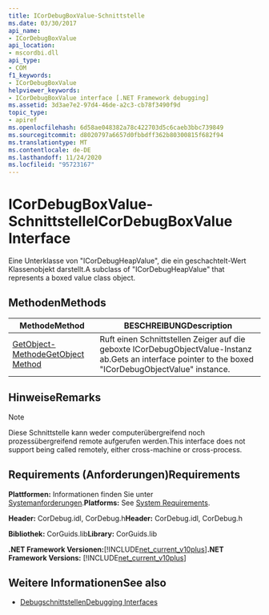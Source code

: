 ```yaml
---
title: ICorDebugBoxValue-Schnittstelle
ms.date: 03/30/2017
api_name:
- ICorDebugBoxValue
api_location:
- mscordbi.dll
api_type:
- COM
f1_keywords:
- ICorDebugBoxValue
helpviewer_keywords:
- ICorDebugBoxValue interface [.NET Framework debugging]
ms.assetid: 3d3ae7e2-97d4-46de-a2c3-cb78f3490f9d
topic_type:
- apiref
ms.openlocfilehash: 6d58ae048382a78c422703d5c6caeb3bbc739849
ms.sourcegitcommit: d8020797a6657d0fbbdff362b80300815f682f94
ms.translationtype: MT
ms.contentlocale: de-DE
ms.lasthandoff: 11/24/2020
ms.locfileid: "95723167"
---
```

# <a name="icordebugboxvalue-interface"></a><span data-ttu-id="cd3ca-102">ICorDebugBoxValue-Schnittstelle</span><span class="sxs-lookup"><span data-stu-id="cd3ca-102">ICorDebugBoxValue Interface</span></span>

<span data-ttu-id="cd3ca-103">Eine Unterklasse von "ICorDebugHeapValue", die ein geschachtelt-Wert Klassenobjekt darstellt.</span><span class="sxs-lookup"><span data-stu-id="cd3ca-103">A subclass of "ICorDebugHeapValue" that represents a boxed value class object.</span></span>  
  
## <a name="methods"></a><span data-ttu-id="cd3ca-104">Methoden</span><span class="sxs-lookup"><span data-stu-id="cd3ca-104">Methods</span></span>  
  
|<span data-ttu-id="cd3ca-105">Methode</span><span class="sxs-lookup"><span data-stu-id="cd3ca-105">Method</span></span>|<span data-ttu-id="cd3ca-106">BESCHREIBUNG</span><span class="sxs-lookup"><span data-stu-id="cd3ca-106">Description</span></span>|  
|------------|-----------------|  
|[<span data-ttu-id="cd3ca-107">GetObject-Methode</span><span class="sxs-lookup"><span data-stu-id="cd3ca-107">GetObject Method</span></span>](icordebugboxvalue-getobject-method.md)|<span data-ttu-id="cd3ca-108">Ruft einen Schnittstellen Zeiger auf die geboxte ICorDebugObjectValue-Instanz ab.</span><span class="sxs-lookup"><span data-stu-id="cd3ca-108">Gets an interface pointer to the boxed "ICorDebugObjectValue" instance.</span></span>|  
  
## <a name="remarks"></a><span data-ttu-id="cd3ca-109">Hinweise</span><span class="sxs-lookup"><span data-stu-id="cd3ca-109">Remarks</span></span>  
  
> [!NOTE]
> <span data-ttu-id="cd3ca-110">Diese Schnittstelle kann weder computerübergreifend noch prozessübergreifend remote aufgerufen werden.</span><span class="sxs-lookup"><span data-stu-id="cd3ca-110">This interface does not support being called remotely, either cross-machine or cross-process.</span></span>  
  
## <a name="requirements"></a><span data-ttu-id="cd3ca-111">Requirements (Anforderungen)</span><span class="sxs-lookup"><span data-stu-id="cd3ca-111">Requirements</span></span>  

 <span data-ttu-id="cd3ca-112">**Plattformen:** Informationen finden Sie unter [Systemanforderungen](../../get-started/system-requirements.md).</span><span class="sxs-lookup"><span data-stu-id="cd3ca-112">**Platforms:** See [System Requirements](../../get-started/system-requirements.md).</span></span>  
  
 <span data-ttu-id="cd3ca-113">**Header:** CorDebug.idl, CorDebug.h</span><span class="sxs-lookup"><span data-stu-id="cd3ca-113">**Header:** CorDebug.idl, CorDebug.h</span></span>  
  
 <span data-ttu-id="cd3ca-114">**Bibliothek:** CorGuids.lib</span><span class="sxs-lookup"><span data-stu-id="cd3ca-114">**Library:** CorGuids.lib</span></span>  
  
 <span data-ttu-id="cd3ca-115">**.NET Framework Versionen:**[!INCLUDE[net_current_v10plus](../../../../includes/net-current-v10plus-md.md)]</span><span class="sxs-lookup"><span data-stu-id="cd3ca-115">**.NET Framework Versions:** [!INCLUDE[net_current_v10plus](../../../../includes/net-current-v10plus-md.md)]</span></span>  
  
## <a name="see-also"></a><span data-ttu-id="cd3ca-116">Weitere Informationen</span><span class="sxs-lookup"><span data-stu-id="cd3ca-116">See also</span></span>

- [<span data-ttu-id="cd3ca-117">Debugschnittstellen</span><span class="sxs-lookup"><span data-stu-id="cd3ca-117">Debugging Interfaces</span></span>](debugging-interfaces.md)
